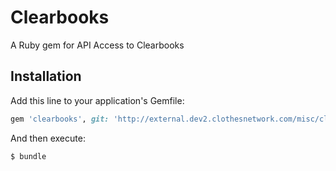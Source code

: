 # Clearbooks

A Ruby gem for API Access to Clearbooks

## Installation

Add this line to your application's Gemfile:

```ruby
gem 'clearbooks', git: 'http://external.dev2.clothesnetwork.com/misc/clearbooks.git'
```

And then execute:

    $ bundle

